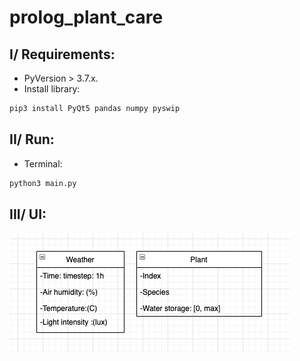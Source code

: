 # prolog_plant_care
## I/ Requirements:
- PyVersion > 3.7.x.
- Install library:
```sh
pip3 install PyQt5 pandas numpy pyswip
```
## II/ Run:
- Terminal:
```sh
python3 main.py
```
## III/ UI:
![image](https://github.com/anewday1999/prolog_plant_care/blob/main/209498487_427430094891613_8104585248995227571_n.png)
